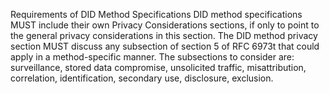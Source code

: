 Requirements of DID Method Specifications DID method specifications MUST
include their own Privacy Considerations sections, if only to point to the
general privacy considerations in this section. The DID method privacy section
MUST discuss any subsection of section 5 of RFC 6973t that could apply in a
method-specific manner. The subsections to consider are: surveillance, stored
data compromise, unsolicited traffic, misattribution, correlation,
identification, secondary use, disclosure, exclusion.


